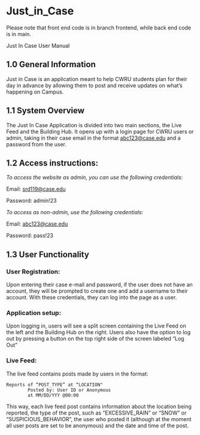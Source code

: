 # Just_in_Case
Please note that front end code is in branch frontend, while back end code is in main.

Just In Case User Manual

## 1.0 General Information
Just in Case is an application meant to help CWRU students plan for their day in advance by allowing them to post and receive updates on what’s happening on Campus. 

## 1.1 System Overview
The Just In Case Application is divided into two main sections, the Live Feed and the Building Hub. It opens up with a login page for CWRU users or admin, taking in their case email in the format abc123@case.edu and a password from the user. 


## 1.2 Access instructions:
*To access the website as admin, you can use the following credentials:*

Email: srd119@case.edu

Password: admin!23

*To access as non-admin, use the following credentials:*

Email: abc123@case.edu

Password: pass!23


## 1.3 User Functionality

### User Registration:
Upon entering their case e-mail and password, if the user does not have an account, they will be prompted to create one and add a username to their account. With these credentials, they can log into the page as a user.

### Application setup:
Upon logging in, users will see a split screen containing the Live Feed on the left and the Building Hub on the right. Users also have the option to log out by pressing a button on the top right side of the screen labeled “Log Out”

### Live Feed:
The live feed contains posts made by users in the format:
``` New Alert!
Reports of “POST_TYPE” at “LOCATION"
		Posted by: User ID or Anonymous
		at MM/DD/YYY @00:00 
```

This way, each live feed post contains information about the location being reported, the type of the post, such as “EXCESSIVE_RAIN” or “SNOW” or “SUSPICIOUS_BEHAVIOR”, the user who posted it (although at the moment all user posts are set to be anonymous) and the date and time of the post. 


